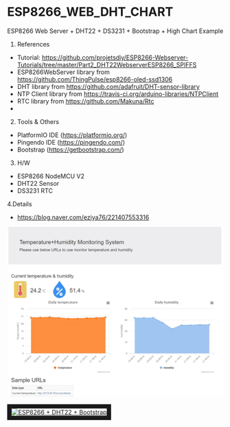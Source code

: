 # ESP8266_WEB_DHT_CHART
ESP8266 Web Server + DHT22 + DS3231 + Bootstrap + High Chart Example

1. References
- Tutorial: https://github.com/projetsdiy/ESP8266-Webserver-Tutorials/tree/master/Part2_DHT22WebserverESP8266_SPIFFS
- ESP8266WebServer library from https://github.com/ThingPulse/esp8266-oled-ssd1306 <br>
- DHT library from  https://github.com/adafruit/DHT-sensor-library
- NTP Client library from https://travis-ci.org/arduino-libraries/NTPClient
- RTC library from https://github.com/Makuna/Rtc
- 

2. Tools & Others
 - PlatformIO IDE (https://platformio.org/) <br>
 - Pingendo IDE (https://pingendo.com/) <br>
 - Bootstrap (https://getbootstrap.com/) <br>
  
 3. H/W
 - ESP8266 NodeMCU V2 <br>
 - DHT22 Sensor <br>
 - DS3231 RTC <br>
 
 4.Details
 - https://blog.naver.com/eziya76/221407553316
 
![webserver](./esp8266_webserver.JPG)<br>

<a href="https://youtu.be/CizNRO353Os" target="_blank"><img src="https://i.ytimg.com/vi/CizNRO353Os/3.jpg?time=1543412070905" 
alt="ESP8266 + DHT22 + Bootstrap" width="240" height="180" border="10" /></a>
